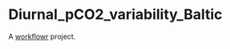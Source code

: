 # Diurnal_pCO2_variability_Baltic

A [workflowr][] project.

[workflowr]: https://github.com/jdblischak/workflowr

